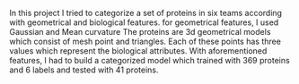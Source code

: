 In this project I tried to categorize a set of proteins in six teams according with geometrical and biological features. for geometrical features, I used Gaussian and Mean curvature
The proteins are 3d geometrical models which consist of mesh point and triangles. Each of these points has three values which represent the biological attributes. 
With aforementioned features, I had to build a categorized model which trained with 369 proteins and 6 labels and tested with 41 proteins.
